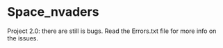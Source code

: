 # Space_nvaders
Project 2.0: there are still is bugs.
Read the Errors.txt file for more info on the issues. 
